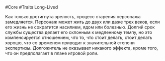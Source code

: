 #Core #Traits
Long-Lived

Как только достигнута зрелость, процесс старения персонажа замедляется. Персонаж может жить до двух или даже трех веков, если его жизнь не сократится насилием, ядом или болезнью. Долгий срок службы существа делает его склонным к медленному темпу, но это компенсируется отношением, что то, что стоит делать, стоит делать хорошо, что со временем приводит к значительной степени экспертизы. Долгожитель не оказывает никакого эффекта, кроме того, что он предполагает в плане игровой роли.